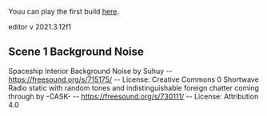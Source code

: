Youu can play the first build [here](https://chriskarpyszyn.github.io/typing-ai/build/v0.1/index.html). 

editor v 2021.3.12f1


## Scene 1 Background Noise
Spaceship Interior Background Noise by Suhuy -- https://freesound.org/s/715175/ -- License: Creative Commons 0
Shortwave Radio static with random tones and indistinguishable foreign chatter coming through by -CASK- -- https://freesound.org/s/730111/ -- License: Attribution 4.0
